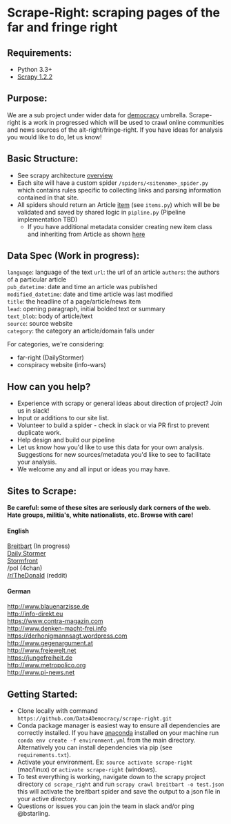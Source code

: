 # Scrape-Right: scraping pages of the far and fringe right  

## Requirements:  
- Python 3.3+  
- [Scrapy 1.2.2](https://doc.scrapy.org/en/1.2/index.html)

## Purpose:  
We are a sub project under wider data for [democracy](https://medium.com/data-for-democracy/origin-story-b740f14ca6ed#.ixjfjveq) umbrella. Scrape-right is a work in progressed which will be used to crawl online communities and news sources of the alt-right/fringe-right. If you have ideas for analysis you would like to do, let us know!

## Basic Structure:  
* See scrapy architecture [overview](https://doc.scrapy.org/en/1.2/topics/architecture.html)
* Each site will have a custom spider `/spiders/<sitename>_spider.py` which contains rules specific to collecting links and parsing information contained in that site.
* All spiders should return an Article [item](https://doc.scrapy.org/en/1.2/topics/items.html) (see `items.py`) which will be be validated and saved by shared logic in `pipline.py` (Pipeline implementation TBD)
  * If you have additional metadata consider creating new item class and inheriting from Article as shown [here](https://doc.scrapy.org/en/1.2/topics/items.html#extending-items)

## Data Spec (Work in progress):  
`language`: language of the text
`url`: the url of an article
`authors`: the authors of a particular article  
`pub_datetime`: date and time an article was published  
`modified_datetime`: date and time article was last modified  
`title`: the headline of a page/article/news item  
`lead`: opening paragraph, initial bolded text or summary  
`text_blob`: body of article/text  
`source`: source website  
`category`: the category an article/domain falls under  

For categories, we're considering:  
- far-right (DailyStormer)  
- conspiracy website (info-wars)  

## How can you help?  
* Experience with scrapy or general ideas about direction of project? Join us in slack!
* Input or additions to our site list.
* Volunteer to build a spider - check in slack or via PR first to prevent duplicate work.
* Help design and build our pipeline
* Let us know how you'd like to use this data for your own analysis. Suggestions for new sources/metadata you'd like to see to facilitate your analysis.
* We welcome any and all input or ideas you may have.

## Sites to Scrape:  
**Be careful: some of these sites are seriously dark corners of the web. Hate groups, militia's, white nationalists, etc. Browse with care!**  

#### English  
[Breitbart](http://www.breitbart.com/) (In progress)  
[Daily Stormer](http://www.dailystormer.com/)  
[Stormfront](https://www.stormfront.org/forum/index.php/)  
/pol (4chan)  
[/r/TheDonald](https://www.reddit.com/r/thedonald/) (reddit)  

#### German
http://www.blauenarzisse.de  
http://info-direkt.eu  
https://www.contra-magazin.com  
http://www.denken-macht-frei.info  
https://derhonigmannsagt.wordpress.com  
http://www.gegenargument.at  
http://www.freiewelt.net  
https://jungefreiheit.de  
http://www.metropolico.org  
http://www.pi-news.net  


## Getting Started:  
* Clone locally with command `https://github.com/Data4Democracy/scrape-right.git`  
* Conda package manager is easiest way to ensure all dependencies are correctly installed. If you have [anaconda](https://www.continuum.io/downloads) installed on your machine run `conda env create -f environment.yml` from the main directory. Alternatively you can install dependencies via pip (see `requirements.txt`).
* Activate your environment. Ex: `source activate scrape-right` (mac/linux) or `activate scrape-right` (windows).  
* To test everything is working, navigate down to the scrapy project directory `cd scrape_right` and run `scrapy crawl breitbart -o test.json` this will activate the breitbart spider and save the output to a json file in your active directory.  
* Questions or issues you can join the team in slack and/or ping @bstarling.  
